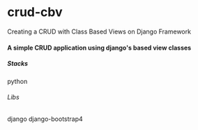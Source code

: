 # crud-cbv
Creating a CRUD with Class Based Views on Django Framework

#### A simple CRUD application using django's based view classes

##### Stacks
python

###### Libs
django
django-bootstrap4


